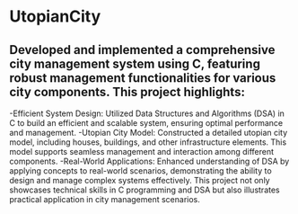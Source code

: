# UtopianCity

## Developed and implemented a comprehensive city management system using C, featuring robust management functionalities for various city components. This project highlights:

-Efficient System Design: Utilized Data Structures and Algorithms (DSA) in C to build an efficient and scalable system, ensuring optimal performance and management.
-Utopian City Model: Constructed a detailed utopian city model, including houses, buildings, and other infrastructure elements. This model supports seamless management and interaction among different components.
-Real-World Applications: Enhanced understanding of DSA by applying concepts to real-world scenarios, demonstrating the ability to design and manage complex systems effectively.
This project not only showcases technical skills in C programming and DSA but also illustrates practical application in city management scenarios.
